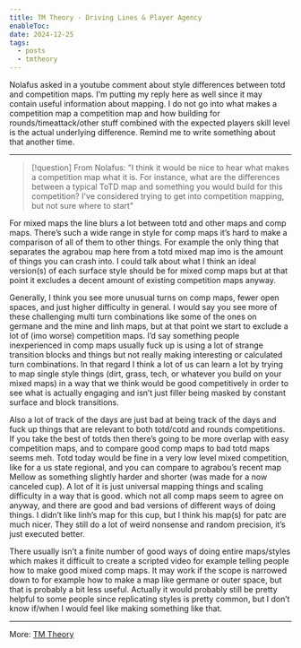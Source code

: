 ```yaml
---
title: TM Theory - Driving Lines & Player Agency
enableToc: 
date: 2024-12-25
tags:
  - posts
  - tmtheory
---
```

Nolafus asked in a youtube comment about style differences between totd and competition maps. I'm putting my reply here as well since it may contain useful information about mapping. I do not go into what makes a competition map a competition map and how building for rounds/timeattack/other stuff combined with the expected players skill level is the actual underlying difference. Remind me to write something about that another time.

---
> [!question] From Nolafus: 
> "I think it would be nice to hear what makes a competition map what it is. For instance, what are the differences between a typical ToTD map and something you would build for this competition? I've considered trying to get into competition mapping, but not sure where to start"

For mixed maps the line blurs a lot between totd and other maps and comp maps. There’s such a wide range in style for comp maps it’s hard to make a comparison of all of them to other things. For example the only thing that separates the agrabou map here from a totd mixed map imo is the amount of things you can crash into. I could talk about what I think an ideal version(s) of each surface style should be for mixed comp maps but at that point it excludes a decent amount of existing competition maps anyway.

Generally, I think you see more unusual turns on comp maps, fewer open spaces, and just higher difficulty in general. I would say you see more of these challenging multi turn combinations like some of the ones on germane and the mine and linh maps, but at that point we start to exclude a lot of (imo worse) competition maps. I’d say something people inexperienced in comp maps usually fuck up is using a lot of strange transition blocks and things but not really making interesting or calculated turn combinations. In that regard I think a lot of us can learn a lot by trying to map single style things (dirt, grass, tech, or whatever you build on your mixed maps) in a way that we think would be good competitively in order to see what is actually engaging and isn’t just filler being masked by constant surface and block transitions.

Also a lot of track of the days are just bad at being track of the days and fuck up things that are relevant to both totd/cotd and rounds competitions. If you take the best of totds then there’s going to be more overlap with easy competition maps, and to compare good comp maps to bad totd maps seems meh. Totd today would be fine in a very low level mixed competition, like for a us state regional, and you can compare to agrabou’s recent map Mellow as something slightly harder and shorter (was made for a now canceled cup). A lot of it is just universal mapping things and scaling difficulty in a way that is good. which not all comp maps seem to agree on anyway, and there are good and bad versions of different ways of doing things. I didn’t like linh’s map for this cup, but I think his map(s) for patc are much nicer. They still do a lot of weird nonsense and random precision, it’s just executed better.

There usually isn’t a finite number of good ways of doing entire maps/styles which makes it difficult to create a scripted video for example telling people how to make good mixed comp maps. It may work if the scope is narrowed down to for example how to make a map like germane or outer space, but that is probably a bit less useful. Actually it would probably still be pretty helpful to some people since replicating styles is pretty common, but I don’t know if/when I would feel like making something like that.


---
More: [TM Theory](./tags/tmtheory)
